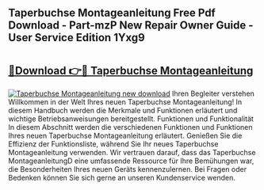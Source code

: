 ## Taperbuchse Montageanleitung Free Pdf Download - Part-mzP New Repair Owner Guide - User Service Edition 1Yxg9

# <h2><a href="http://df6sqy.blite.top/?on=Taperbuchse+Montageanleitung">🔗Download 👉🔴 Taperbuchse Montageanleitung</a></h2>

[![Taperbuchse Montageanleitung new download](https://i.imgur.com/lujVjoI.png)](http://df6sqy.blite.top/?on=Taperbuchse+Montageanleitung)
Ihren Begleiter verstehen Willkommen in der Welt Ihres neuen Taperbuchse Montageanleitung! In diesem Handbuch werden die Merkmale und Funktionen erläutert und wichtige Betriebsanweisungen bereitgestellt. Funktionen und Funktionalität In diesem Abschnitt werden die verschiedenen Funktionen und Funktionen Ihres neuen Taperbuchse Montageanleitung erläutert. Genießen Sie die Effizienz der Funktionsliste, während Sie Ihr neues Taperbuchse Montageanleitung verwenden. Wir vertrauen darauf, dass das Taperbuchse MontageanleitungD eine umfassende Ressource für Ihre Bemühungen war, die Besonderheiten Ihres neuen Geräts kennenzulernen. Bei Fragen oder Bedenken können Sie sich gerne an unseren Kundenservice wenden.
